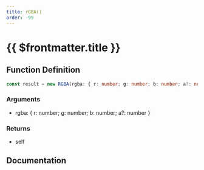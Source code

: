 ```yaml
---
title: rGBA()
order: -99
---
```


# {{ $frontmatter.title }}

<!--@include: ./rGBA_partial_header.md-->

## Function Definition

```ts
const result = new RGBA(rgba: { r: number; g: number; b: number; a?: number });
```

### Arguments

* rgba: \{ r: number; g: number; b: number; a?: number \}

### Returns

* self

## Documentation

<!--@include: ./rGBA_partial_footer.md-->

